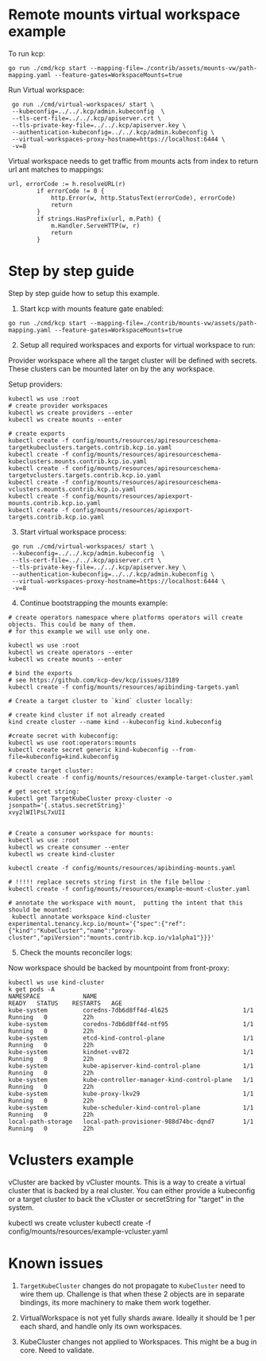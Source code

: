 # Remote mounts virtual workspace example

To run kcp:

```
go run ./cmd/kcp start --mapping-file=./contrib/assets/mounts-vw/path-mapping.yaml --feature-gates=WorkspaceMounts=true
```

Run Virtual workspace:
```
 go run ./cmd/virtual-workspaces/ start \
 --kubeconfig=../../.kcp/admin.kubeconfig  \
 --tls-cert-file=../../.kcp/apiserver.crt \
 --tls-private-key-file=../../.kcp/apiserver.key \
 --authentication-kubeconfig=../../.kcp/admin.kubeconfig \
 --virtual-workspaces-proxy-hostname=https://localhost:6444 \
 -v=8
```

Virtual workspace needs to get traffic from mounts acts from index to return url ant matches to mappings:

```
url, errorCode := h.resolveURL(r)
		if errorCode != 0 {
			http.Error(w, http.StatusText(errorCode), errorCode)
			return
		}
		if strings.HasPrefix(url, m.Path) {
			m.Handler.ServeHTTP(w, r)
			return
		}
```

# Step by step guide

Step by step guide how to setup this example.

1. Start kcp with mounts feature gate enabled:

```
go run ./cmd/kcp start --mapping-file=./contrib/mounts-vw/assets/path-mapping.yaml --feature-gates=WorkspaceMounts=true

```

2. Setup all required workspaces and exports for virtual workspace to run:

Provider workspace where all the target cluster will be defined with secrets.
These clusters can be mounted later on by the any workspace.

Setup providers:

```
kubectl ws use :root
# create provider workspaces
kubectl ws create providers --enter
kubectl ws create mounts --enter

# create exports
kubectl create -f config/mounts/resources/apiresourceschema-targetkubeclusters.targets.contrib.kcp.io.yaml
kubectl create -f config/mounts/resources/apiresourceschema-kubeclusters.mounts.contrib.kcp.io.yaml
kubectl create -f config/mounts/resources/apiresourceschema-targetvclusters.targets.contrib.kcp.io.yaml
kubectl create -f config/mounts/resources/apiresourceschema-vclusters.mounts.contrib.kcp.io.yaml
kubectl create -f config/mounts/resources/apiexport-mounts.contrib.kcp.io.yaml
kubectl create -f config/mounts/resources/apiexport-targets.contrib.kcp.io.yaml

```

3. Start virtual workspace process:

```
 go run ./cmd/virtual-workspaces/ start \
 --kubeconfig=../../.kcp/admin.kubeconfig  \
 --tls-cert-file=../../.kcp/apiserver.crt \
 --tls-private-key-file=../../.kcp/apiserver.key \
 --authentication-kubeconfig=../../.kcp/admin.kubeconfig \
 --virtual-workspaces-proxy-hostname=https://localhost:6444 \
 -v=8
```

4. Continue bootstrapping the mounts example:

```
# create operators namespace where platforms operators will create objects. This could be many of them.
# for this example we will use only one.

kubectl ws use :root
kubectl ws create operators --enter
kubectl ws create mounts --enter

# bind the exports
# see https://github.com/kcp-dev/kcp/issues/3189
kubectl create -f config/mounts/resources/apibinding-targets.yaml

# Create a target cluster to `kind` cluster locally:

# create kind cluster if not already created
kind create cluster --name kind --kubeconfig kind.kubeconfig

#create secret with kubeconfig:
kubectl ws use root:operators:mounts
kubectl create secret generic kind-kubeconfig --from-file=kubeconfig=kind.kubeconfig

# create target cluster:
kubectl create -f config/mounts/resources/example-target-cluster.yaml

# get secret string:
kubectl get TargetKubeCluster proxy-cluster -o jsonpath='{.status.secretString}'
xvy2lWIlPsL7xUII


# Create a consumer workspace for mounts:
kubectl ws use :root
kubectl ws create consumer --enter
kubectl ws create kind-cluster

kubectl create -f config/mounts/resources/apibinding-mounts.yaml

# !!!!! replace secrets string first in the file bellow :
kubectl create -f config/mounts/resources/example-mount-cluster.yaml

# annotate the workspace with mount,  putting the intent that this should be mounted:
 kubectl annotate workspace kind-cluster  experimental.tenancy.kcp.io/mount='{"spec":{"ref":{"kind":"KubeCluster","name":"proxy-cluster","apiVersion":"mounts.contrib.kcp.io/v1alpha1"}}}'
```

5. Check the mounts reconciler logs:

Now workspace should be backed by mountpoint from front-proxy:

```
kubectl ws use kind-cluster
k get pods -A
NAMESPACE            NAME                                         READY   STATUS    RESTARTS   AGE
kube-system          coredns-7db6d8ff4d-4l625                     1/1     Running   0          22h
kube-system          coredns-7db6d8ff4d-ntf95                     1/1     Running   0          22h
kube-system          etcd-kind-control-plane                      1/1     Running   0          22h
kube-system          kindnet-vv872                                1/1     Running   0          22h
kube-system          kube-apiserver-kind-control-plane            1/1     Running   0          22h
kube-system          kube-controller-manager-kind-control-plane   1/1     Running   0          22h
kube-system          kube-proxy-lkv29                             1/1     Running   0          22h
kube-system          kube-scheduler-kind-control-plane            1/1     Running   0          22h
local-path-storage   local-path-provisioner-988d74bc-dqnd7        1/1     Running   0          22h
```

# Vclusters example

vCluster are backed by vCluster mounts. This is a way to create a virtual cluster that is backed by a real cluster.
You can either provide a kubeconfig or a target cluster to back the vCluster or secretString for "target" in the system.

kubectl ws create vcluster
kubectl create -f config/mounts/resources/example-vcluster.yaml




# Known issues

1. `TargetKubeCluster` changes do not propagate to `KubeCluster` need to wire them up.
Challenge is that when these 2 objects are in separate bindings, its more machinery to make them work together.

2. VirtualWorkspace is not yet fully shards aware. Ideally it should be 1 per each shard, and handle only its
own workspaces.

3. KubeCluster changes not applied to Workspaces. This might be a bug in core. Need to validate.

